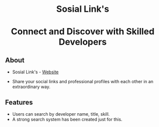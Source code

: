<h1  align="center">Sosial Link's</h1>

<h1  align="center">Connect and Discover with Skilled Developers</h1>

<a  id="about"></a>

## About

- Sosial Link's - [Website](https://sharesociallinks.vercel.app)

- Share your social links and professional profiles with each other in an extraordinary way.

<a  id="features"></a>

## Features

- Users can search by developer name, title, skill.
- A strong search system has been created just for this.

